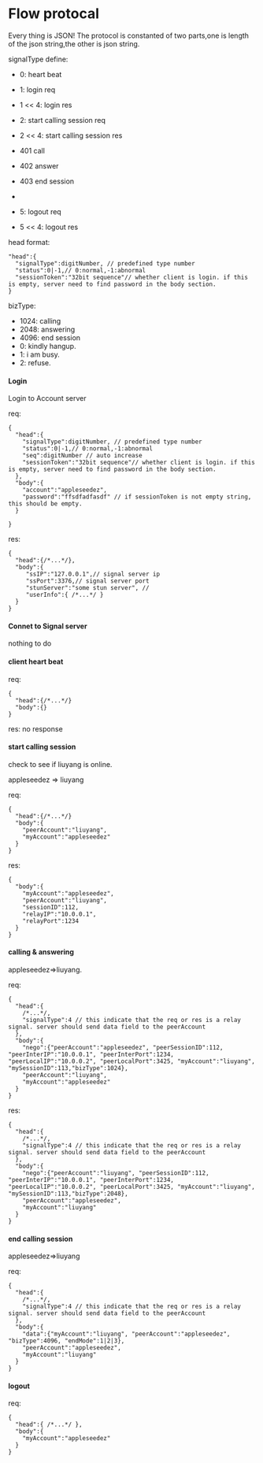 Flow protocal
===
Every thing is JSON!
The protocol is constanted of two parts,one is length of the json string,the other is json string.

signalType define:

- 0: heart beat
- 1: login req
- 1 << 4: login res
- 2: start calling session req
- 2 << 4: start calling session res

- 401 call 
- 402 answer
- 403 end session
- 
- 5: logout req
- 5 << 4: logout res



head format:

    "head":{
      "signalType":digitNumber, // predefined type number
      "status":0|-1,// 0:normal,-1:abnormal
      "sessionToken":"32bit sequence"// whether client is login. if this is empty, server need to find password in the body section.
    }

bizType:

- 1024: calling
- 2048: answering
- 4096: end session
- 0: kindly hangup.
- 1: i am busy.
- 2: refuse.


#### Login
Login to Account server

req:

    {
      "head":{
        "signalType":digitNumber, // predefined type number
        "status":0|-1,// 0:normal,-1:abnormal
        "seq":digitNumber // auto increase 
        "sessionToken":"32bit sequence"// whether client is login. if this is empty, server need to find password in the body section.
      },
      "body":{
        "account":"appleseedez",
        "password":"ffsdfadfasdf" // if sessionToken is not empty string, this should be empty.
      }

    }

res:

    {
      "head":{/*...*/},
      "body":{
         "ssIP":"127.0.0.1",// signal server ip
         "ssPort":3376,// signal server port
         "stunServer":"some stun server", //
         "userInfo":{ /*...*/ }
      }
    }


#### Connet to Signal server

nothing to do

#### client heart beat

req:

    {
      "head":{/*...*/}
      "body":{}
    }

res: no response


#### start calling session

check to see if liuyang is online.

appleseedez => liuyang

req:

    {
      "head":{/*...*/}
      "body":{
        "peerAccount":"liuyang",
        "myAccount":"appleseedez"
      }
    }


res:

    {
      "body":{
        "myAccount":"appleseedez",
        "peerAccount":"liuyang",
        "sessionID":112,
        "relayIP":"10.0.0.1",
        "relayPort":1234
      }
    }



#### calling & answering

appleseedez=>liuyang.

req:

    {
      "head":{
        /*...*/,
        "signalType":4 // this indicate that the req or res is a relay signal. server should send data field to the peerAccount
      },
      "body":{
        "nego":{"peerAccount":"appleseedez", "peerSessionID":112, "peerInterIP":"10.0.0.1", "peerInterPort":1234, "peerLocalIP":"10.0.0.2", "peerLocalPort":3425, "myAccount":"liuyang", "mySessionID":113,"bizType":1024},
        "peerAccount":"liuyang",
        "myAccount":"appleseedez"
      }
    }


res:

    {
      "head":{
        /*...*/,
        "signalType":4 // this indicate that the req or res is a relay signal. server should send data field to the peerAccount
      },
      "body":{
        "nego":{"peerAccount":"liuyang", "peerSessionID":112, "peerInterIP":"10.0.0.1", "peerInterPort":1234, "peerLocalIP":"10.0.0.2", "peerLocalPort":3425, "myAccount":"liuyang", "mySessionID":113,"bizType":2048},
        "peerAccount":"appleseedez",
        "myAccount":"liuyang"
      }
    }


#### end calling session

appleseedez=>liuyang

req:

    {
      "head":{
        /*...*/,
        "signalType":4 // this indicate that the req or res is a relay signal. server should send data field to the peerAccount
      },
      "body":{
        "data":{"myAccount":"liuyang", "peerAccount":"appleseedez", "bizType":4096, "endMode":1|2|3},
        "peerAccount":"appleseedez",
        "myAccount":"liuyang"
      }
    }


#### logout

req:

    {
      "head":{ /*...*/ },
      "body":{
        "myAccount":"appleseedez"
      }
    }
